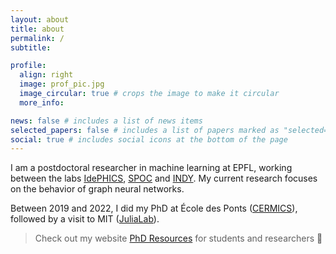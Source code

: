 ```yaml
---
layout: about
title: about
permalink: /
subtitle: 

profile:
  align: right
  image: prof_pic.jpg
  image_circular: true # crops the image to make it circular
  more_info:

news: false # includes a list of news items
selected_papers: false # includes a list of papers marked as "selected={true}"
social: true # includes social icons at the bottom of the page
---
```


I am a postdoctoral researcher in machine learning at EPFL, working between the labs [IdePHICS](https://www.epfl.ch/labs/idephics/), [SPOC](https://www.epfl.ch/labs/spoc/) and [INDY](https://indy.epfl.ch/).
My current research focuses on the behavior of graph neural networks.

Between 2019 and 2022, I did my PhD at École des Ponts ([CERMICS](https://cermics-lab.enpc.fr/)), followed by a visit to MIT ([JuliaLab](https://julia.mit.edu/)).

> Check out my website [PhD Resources](https://phd-resources.github.io/) for students and researchers :microscope:
